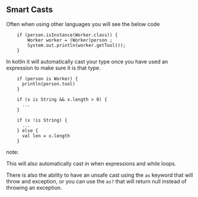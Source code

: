 ## Smart Casts

Often when using other languages you will see the below code

        if (person.isInstance(Worker.class)) {
            Worker worker = (Worker)person ;
            System.out.println(worker.getTool());
        }

In kotlin it will automatically cast your type once you have used an
expression to make sure it is that type.  

        if (person is Worker) {
          println(person.tool)
        }
          
        if (x is String && x.length > 0) {
          ...
        }

        if (x !is String) { 
          ... 
        } else {
          val len = x.length
        }

note: 

This will also automatically cast in when expressions and while loops.  

There is also the ability to have an unsafe cast using the `as` keyword that will throw and
exception, or you can use the `as?` that will return null instead of throwing an exception.  



